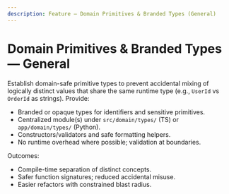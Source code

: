 ```yaml
---
description: Feature — Domain Primitives & Branded Types (General)
---
```


# Domain Primitives & Branded Types — General

Establish domain-safe primitive types to prevent accidental mixing of logically distinct values that share the same runtime type (e.g., `UserId` vs `OrderId` as strings). Provide:

- Branded or opaque types for identifiers and sensitive primitives.
- Centralized module(s) under `src/domain/types/` (TS) or `app/domain/types/` (Python).
- Constructors/validators and safe formatting helpers.
- No runtime overhead where possible; validation at boundaries.

Outcomes:
- Compile-time separation of distinct concepts.
- Safer function signatures; reduced accidental misuse.
- Easier refactors with constrained blast radius.
